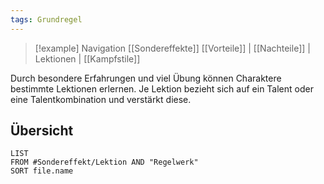 ```yaml
---
tags: Grundregel
---
```

> [!example] Navigation 
>  [[Sondereffekte]]
>  [[Vorteile]] | [[Nachteile]] | Lektionen | [[Kampfstile]]

Durch besondere Erfahrungen und viel Übung können Charaktere bestimmte Lektionen erlernen. Je Lektion bezieht sich auf ein Talent oder eine Talentkombination und verstärkt diese.

## Übersicht
```dataview
LIST
FROM #Sondereffekt/Lektion AND "Regelwerk"
SORT file.name
```